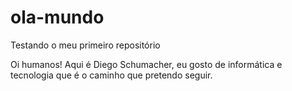 # ola-mundo
Testando o meu primeiro repositório

Oi humanos!
Aqui é Diego Schumacher, eu gosto de informática e tecnologia que é o caminho que pretendo seguir.
